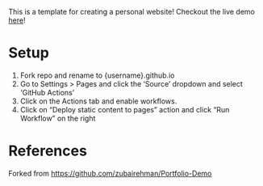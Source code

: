 This is a template for creating a personal website! Checkout the live demo [here](https://purdueflutter.github.io/)!

# Setup
1. Fork repo and rename to {username}.github.io
2. Go to Settings > Pages and click the ‘Source’ dropdown and select ‘GitHub Actions’
3. Click on the Actions tab and enable workflows.
4. Click on “Deploy static content to pages” action and click “Run Workflow” on the right


# References

Forked from https://github.com/zubairehman/Portfolio-Demo
